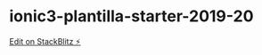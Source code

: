 # ionic3-plantilla-starter-2019-20

[Edit on StackBlitz ⚡️](https://stackblitz.com/edit/ionic3-plantilla-starter-2019-20)